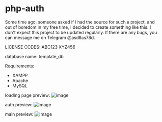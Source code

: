 # php-auth
Some time ago, someone asked if I had the source for such a project, and out of boredom in my free time, I decided to create something like this.
I don't expect this project to be updated regularly. If there are any bugs, you can message me on Telegram @asd8as78d.

LICENSE CODES:
ABC123
XYZ456

database name: template_db

Requirements:
- XAMPP
 - Apache
 - MySQL

loading page preview:
![image](https://github.com/user-attachments/assets/747dc462-cb9c-444e-b7d2-9a37ab8339c5)

auth preview:
![image](https://github.com/user-attachments/assets/c3982c2b-45ab-4d82-913b-9d708ae1efa6)

main preview:
![image](https://github.com/user-attachments/assets/e50ee4e4-e86d-4a17-bada-2138acb7bec4)

